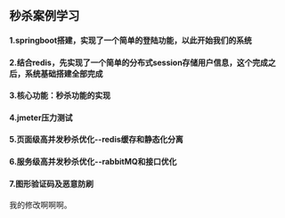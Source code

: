 ## 秒杀案例学习

#### 1.springboot搭建，实现了一个简单的登陆功能，以此开始我们的系统

#### 2.结合redis，先实现了一个简单的分布式session存储用户信息，这个完成之后，系统基础搭建全部完成

#### 3.核心功能：秒杀功能的实现

#### 4.jmeter压力测试

#### 5.页面级高并发秒杀优化--redis缓存和静态化分离

#### 6.服务级高并发秒杀优化--rabbitMQ和接口优化

#### 7.图形验证码及恶意防刷


我的修改啊啊啊。